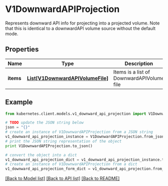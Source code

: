 # V1DownwardAPIProjection

Represents downward API info for projecting into a projected volume. Note that this is identical to a downwardAPI volume source without the default mode.

## Properties

Name | Type | Description | Notes
------------ | ------------- | ------------- | -------------
**items** | [**List[V1DownwardAPIVolumeFile]**](V1DownwardAPIVolumeFile.md) | Items is a list of DownwardAPIVolume file | [optional] 

## Example

```python
from kubernetes.client.models.v1_downward_api_projection import V1DownwardAPIProjection

# TODO update the JSON string below
json = "{}"
# create an instance of V1DownwardAPIProjection from a JSON string
v1_downward_api_projection_instance = V1DownwardAPIProjection.from_json(json)
# print the JSON string representation of the object
print V1DownwardAPIProjection.to_json()

# convert the object into a dict
v1_downward_api_projection_dict = v1_downward_api_projection_instance.to_dict()
# create an instance of V1DownwardAPIProjection from a dict
v1_downward_api_projection_form_dict = v1_downward_api_projection.from_dict(v1_downward_api_projection_dict)
```
[[Back to Model list]](../README.md#documentation-for-models) [[Back to API list]](../README.md#documentation-for-api-endpoints) [[Back to README]](../README.md)


